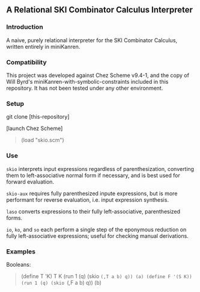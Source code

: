 ## A Relational SKI Combinator Calculus Interpreter

### Introduction
A naive, purely relational interpreter for the SKI Combinator Calculus, written entirely in miniKanren.

### Compatibility
This project was developed against Chez Scheme v9.4-1, and the copy of Will Byrd's miniKanren-with-symbolic-constraints included in this repository. It has not been tested under any other environment.

### Setup
git clone [this-repository]

[launch Chez Scheme]

> (load "skio.scm")

### Use
````skio```` interprets input expressions regardless of parenthesization, converting them to left-associative normal form if necessary, and is best used for forward evaluation.

````skio-aux```` requires fully parenthesized inpute expressions, but is more performant for reverse evaluation, i.e. input expression synthesis.

````laso```` converts expressions to their fully left-associative, parenthesized forms.

````io````, ````ko````, and ````so```` each perform a single step of the eponymous reduction on fully left-associative expressions; useful for checking manual derivations. 

### Examples
Booleans:
> (define T 'K)
> T
K
> (run 1 (q) (skio `(,T a b) q))
(a)
> (define F '(S K))
> (run 1 (q) (skio `(,F a b) q))
(b)






